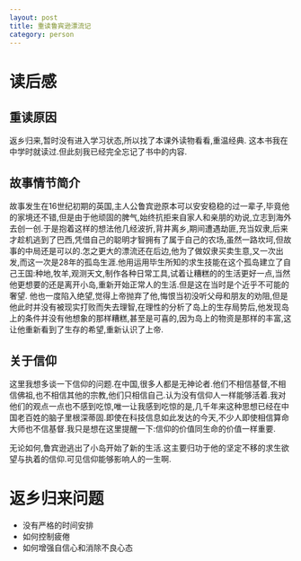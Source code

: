 ```yaml
---
layout: post
title: 重读鲁宾逊漂流记
category: person
---
```


读后感
=====

重读原因
-------

 返乡归来,暂时没有进入学习状态,所以找了本课外读物看看,重温经典.
这本书我在中学时就读过.但此刻我已经完全忘记了书中的内容.

故事情节简介
--------

故事发生在16世纪初期的英国,主人公鲁宾逊原本可以安安稳稳的过一辈子,毕竟他的家境还不错,但是由于他顽固的脾气,始终抗拒来自家人和亲朋的劝说,立志到海外去创一创.于是抱着这样的想法他几经波折,背井离乡,期间遭遇劫匪,充当奴隶,后来才趁机逃到了巴西,凭借自己的聪明才智拥有了属于自己的农场,虽然一路坎坷,但故事的中局还是可以的.怎之更大的漂流还在后边,他为了做奴隶买卖生意,又一次出发,而这一次是28年的孤岛生涯.他用运用毕生所知的求生技能在这个孤岛建立了自己王国:种地,牧羊,观测天文,制作各种日常工具,试着让糟糕的的生活更好一点,当然他更想要的还是离开小岛,重新开始正常人的生活.但是这在当时是个近乎不可能的奢望.
他也一度陷入绝望,觉得上帝抛弃了他,悔恨当初没听父母和朋友的劝阻,但是他此时并没有被现实打败而失去理智,在理性的分析了岛上的生存局势后,他发现岛上的条件并没有他想象的那样糟糕,甚至是可喜的,因为岛上的物资是那样的丰富,这让他重新看到了生存的希望,重新认识了上帝.

关于信仰
-------
这里我想多谈一下信仰的问题.在中国,很多人都是无神论者.他们不相信基督,不相信佛祖,也不相信其他的宗教,他们只相信自己.认为没有信仰人一样能够活着.我对他们的观点一点也不感到吃惊,唯一让我感到吃惊的是,几千年来这种思想已经在中国老百姓的脑子里根深蒂固.即使在科技信息如此发达的今天,不少人即使相信算命大师也不信基督.我只是想在这里提醒一下:信仰的价值同生命的价值一样重要.

无论如何,鲁宾逊逃出了小岛开始了新的生活.这主要归功于他的坚定不移的求生欲望与执着的信仰.可见信仰能够影响人的一生啊.

返乡归来问题
==========
* 没有严格的时间安排
* 如何控制疲倦
* 如何增强自信心和消除不良心态
